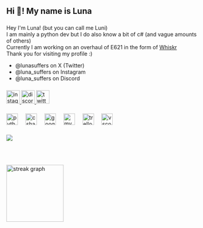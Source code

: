 <h2 align="left">Hi 👋! My name is Luna</h2>

###

<p align="left">Hey I'm Luna! (but you can call me Luni)<br>
  I am mainly a python dev but I do also know a bit of c# (and vague amounts of others)<br>
  Currently I am working on an overhaul of E621 in the form of <a href='https://github.com/Luna-Suffers/Whiskr'>Whiskr</a><br>
  Thank you for visiting my profile :)</p>
  <ul>
    <li>@lunasuffers on X (Twitter)</li>
    <li>@luna_suffers on Instagram</li>
    <li>@luna_suffers on Discord</li>
  </ul>

###

<div align="left">
  <a href= 'https://www.instagram.com/accounts/login/?next=https%3A%2F%2Fwww.instagram.com%2Fluna_suffers%2F&is_from_rle'>
    <img src="https://img.shields.io/static/v1?message=Instagram&logo=instagram&label=&color=E4405F&logoColor=white&labelColor=&style=for-the-badge" height="35" alt="instagram logo"  /> 
  </a>
  <a href='https://discord.com/channels/@me/1018921598843113483'>
  <img src="https://img.shields.io/static/v1?message=Discord&logo=discord&label=&color=7289DA&logoColor=white&labelColor=&style=for-the-badge" height="35" alt="discord logo"  />
  </a>
  <a href='https://twitter.com/lunasuffers/'>
  <img src="https://img.shields.io/static/v1?message=Twitter&logo=twitter&label=&color=1DA1F2&logoColor=white&labelColor=&style=for-the-badge" height="35" alt="twitter logo"  />
  </a>
</div>

###

<div align="left">
  <img src="https://cdn.jsdelivr.net/gh/devicons/devicon/icons/python/python-original.svg" height="30" alt="python logo"  />
  <img width="12" />
  <img src="https://cdn.jsdelivr.net/gh/devicons/devicon/icons/csharp/csharp-original.svg" height="30" alt="csharp logo"  />
  <img width="12" />
  <img src="https://cdn.jsdelivr.net/gh/devicons/devicon/icons/googlecloud/googlecloud-original.svg" height="30" alt="googlecloud logo"  />
  <img width="12" />
  <img src="https://cdn.jsdelivr.net/gh/devicons/devicon/icons/mysql/mysql-original.svg" height="30" alt="mysql logo"  />
  <img width="12" />
  <img src="https://cdn.jsdelivr.net/gh/devicons/devicon/icons/trello/trello-plain.svg" height="30" alt="trello logo"  />
  <img width="12" />
  <img src="https://cdn.jsdelivr.net/gh/devicons/devicon/icons/vscode/vscode-original.svg" height="30" alt="vscode logo"  />
</div>

###


<div align="left">
  <img src="https://profile-counter.glitch.me/Luna-Suffers/count.svg?"  />
</div>

###

<br clear="both">

<!-- <img src="https://raw.githubusercontent.com/Luna-Suffers/Luna-Suffers/output/snake.svg" alt="Snake animation" /> -->

###

<div align="left">
<!--   <img src="https://github-readme-stats.vercel.app/api?username=Luna-Suffers&hide_title=false&hide_rank=false&show_icons=true&include_all_commits=true&count_private=true&disable_animations=false&theme=dracula&locale=en&hide_border=false" height="150" alt="stats graph"  /> -->
  <img src="https://streak-stats.demolab.com?user=Luna-Suffers&locale=en&mode=daily&theme=dracula&hide_border=false&border_radius=5" height="150" alt="streak graph"  />
<!--   <img src="https://github-readme-stats.vercel.app/api/top-langs?username=Luna-Suffers&locale=en&hide_title=true&size_weight=0.3&count_weight=0.7&layout=compact&card_width=320&langs_count=10&theme=dracula&hide_border=false" height="150" alt="languages graph"  /> -->
</div>

###
